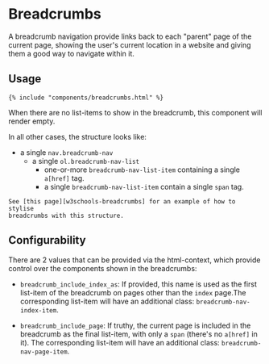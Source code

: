 # Breadcrumbs

A breadcrumb navigation provide links back to each "parent" page of the current
page, showing the user's current location in a website and giving them a good
way to navigate within it.

## Usage

```jinja
{% include "components/breadcrumbs.html" %}
```

When there are no list-items to show in the breadcrumb, this component will
render empty.

In all other cases, the structure looks like:

- a single `nav.breadcrumb-nav`
  - a single `ol.breadcrumb-nav-list`
    - one-or-more `breadcrumb-nav-list-item` containing a single `a[href]` tag.
    - a single `breadcrumb-nav-list-item` contain a single `span` tag.

```{tip}
See [this page][w3schools-breadcrumbs] for an example of how to stylise
breadcrumbs with this structure.
```

## Configurability

There are 2 values that can be provided via the html-context, which provide
control over the components shown in the breadcrumbs:

- `breadcrumb_include_index_as`: If provided, this name is used as the first
  list-item of the breadcrumb on pages other than the `index` page.The
  corresponding list-item will have an additional class:
  `breadcrumb-nav-index-item`.

- `breadcrumb_include_page`: If truthy, the current page is included in the
  breadcrumb as the final list-item, with only a `span` (there's no `a[href]` in
  it). The corresponding list-item will have an additional class:
  `breadcrumb-nav-page-item`.

[w3schools-breadcrumbs]:
  https://www.w3schools.com/howto/howto_css_breadcrumbs.asp
